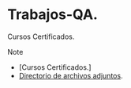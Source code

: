 # Trabajos-QA.
Cursos Certificados. 

> [!NOTE]
> - [Cursos Certificados.]
> - [Directorio de archivos adjuntos](Cursos-certificados).









